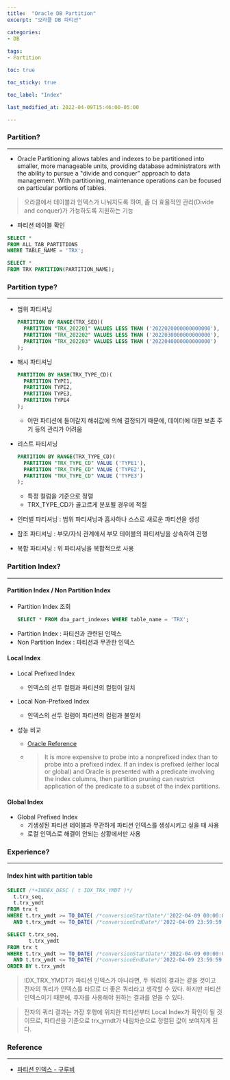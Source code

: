 ```yaml
---
title:  "Oracle DB Partition"
excerpt: "오라클 DB 파티션"

categories:
- DB
  
tags:
- Partition

toc: true

toc_sticky: true

toc_label: "Index"

last_modified_at: 2022-04-09T15:46:00-05:00

---
```


### Partition?

---

- Oracle Partitioning allows tables and indexes to be partitioned into smaller, more manageable units, providing database administrators with the ability to pursue a "divide and conquer" approach to data management. With partitioning, maintenance operations can be focused on particular portions of tables.

> 오라클에서 테이블과 인덱스가 나눠지도록 하여, 좀 더 효율적인 관리(Divide and conquer)가 가능하도록 지원하는 기능
> 
- 파티션 테이블 확인
~~~sql
SELECT *
FROM ALL_TAB_PARTITIONS
WHERE TABLE_NAME = 'TRX';

SELECT *
FROM TRX PARTITION(PARTITION_NAME);
~~~

### Partition type?

---

- 범위 파티셔닝
  ~~~sql
  PARTITION BY RANGE(TRX_SEQ)(
    PARTITION "TRX_202201" VALUES LESS THAN ('2022020000000000000'),
    PARTITION "TRX_202202" VALUES LESS THAN ('2022030000000000000'),
    PARTITION "TRX_202203" VALUES LESS THAN ('2022040000000000000')
  );
  ~~~
  

- 해시 파티셔닝
  ~~~sql
  PARTITION BY HASH(TRX_TYPE_CD)(
    PARTITION TYPE1,
    PARTITION TYPE2,
    PARTITION TYPE3,
    PARTITION TYPE4
  );
  ~~~
  - 어떤 파티션에 들어갈지 해쉬값에 의해 결정되기 때문에, 데이터에 대한 보존 주기 등의 관리가 어려움
  

- 리스트 파티셔닝
  ~~~sql
  PARTITION BY RANGE(TRX_TYPE_CD)(
    PARTITION "TRX_TYPE_CD" VALUE ('TYPE1'),
    PARTITION "TRX_TYPE_CD" VALUE ('TYPE2'),
    PARTITION "TRX_TYPE_CD" VALUE ('TYPE3')
  );
  ~~~
  - 특정 컬럼을 기준으로 정렬
  - TRX_TYPE_CD가 골고르게 분포될 경우에 적절
  

- 인터벌 파티셔닝 : 범위 파티셔닝과 흡사하나 스스로 새로운 파티션을 생성
- 참조 파티셔닝 : 부모/자식 관계에서 부모 테이블의 파티셔닝을 상속하여 진행
- 복합 파티셔닝 : 위 파티셔닝을 복합적으로 사용

### Partition Index?

---
#### Partition Index / Non Partition Index
- Partition Index 조회
  ~~~sql
  SELECT * FROM dba_part_indexes WHERE table_name = 'TRX';
  ~~~
- Partition Index : 파티션과 관련된 인덱스
- Non Partition Index : 파티션과 무관한 인덱스

#### Local Index
- Local Prefixed Index
  - 인덱스의 선두 컬럼과 파티션의 컬럼이 일치
- Local Non-Prefixed Index
  - 인덱스의 선두 컬럼이 파티션의 컬럼과 불일치

- 성능 비교
  - [Oracle Reference](https://docs.oracle.com/database/121/VLDBG/GUID-A43726D5-300D-4F5E-8FF3-85F057BC4CD3.htm#VLDBG1263)
  -  > It is more expensive to probe into a nonprefixed index than to probe into a prefixed index. If an index is prefixed (either local or global) and Oracle is presented with a predicate involving the index columns, then partition pruning can restrict application of the predicate to a subset of the index partitions. 

#### Global Index
- Global Prefixed Index
  - 기생성된 파티션 테이블과 무관하게 파티션 인덱스를 생성시키고 싶을 때 사용
  - 로컬 인덱스로 해결이 안되는 상황에서만 사용
  
### Experience?

---

#### Index hint with partition table
~~~sql
SELECT /*+INDEX_DESC ( t IDX_TRX_YMDT )*/
  t.trx_seq,
  t.trx_ymdt
FROM trx t
WHERE t.trx_ymdt >= TO_DATE( /*conversionStartDate*/'2022-04-09 00:00:00', 'YYYY-MM-DD HH24:MI:SS')
  AND t.trx_ymdt <= TO_DATE( /*conversionEndDate*/'2022-04-09 23:59:59', 'YYYY-MM-DD HH24:MI:SS')
~~~
~~~sql
SELECT t.trx_seq,
       t.trx_ymdt
FROM trx t
WHERE t.trx_ymdt >= TO_DATE( /*conversionStartDate*/'2022-04-09 00:00:00', 'YYYY-MM-DD HH24:MI:SS')
  AND t.trx_ymdt <= TO_DATE( /*conversionEndDate*/'2022-04-09 23:59:59', 'YYYY-MM-DD HH24:MI:SS')
ORDER BY t.trx_ymdt
~~~

> IDX_TRX_YMDT가 파티션 인덱스가 아니라면, 두 쿼리의 결과는 같을 것이고 전자의 쿼리가 인덱스를 타므로 더 좋은 쿼리라고 생각할 수 있다. 하지만 파티션 인덱스이기 때문에, 후자를 사용해야 원하는 결과를 얻을 수 있다.

> 전자의 쿼리 결과는 가장 후행에 위치한 파티션부터 Local Index가 확인이 될 것이므로, 파티션을 기준으로 trx_ymdt가 내림차순으로 정렬된 값이 보여지게 된다.


### Reference

--- 

- [파티션 인덱스 - 구루비](http://www.gurubee.net/lecture/1914)
